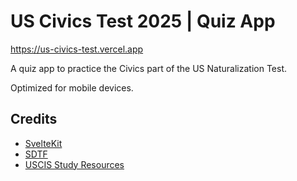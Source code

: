 # US Civics Test 2025 | Quiz App

https://us-civics-test.vercel.app

A quiz app to practice the Civics part of the US Naturalization Test.

Optimized for mobile devices.

## Credits

- [SvelteKit](https://svelte.dev/)
- [SDTF](https://stdf.design/)
- [USCIS Study Resources](https://www.uscis.gov/citizenship/find-study-materials-and-resources)
